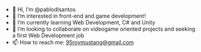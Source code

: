 - 👋 Hi, I’m @pablodlsantos
- 👀 I’m interested in front-end and game development!
- 🌱 I’m currently learning Web Development, C# and Unity
- 💞️ I’m looking to collaborate on videogame oriented projects and seeking a first Web Development job
- 📫 How to reach me: 95roymustang@gmail.com

<!---
KerryEmiya/KerryEmiya is a ✨ special ✨ repository because its `README.md` (this file) appears on your GitHub profile.
You can click the Preview link to take a look at your changes.
--->
